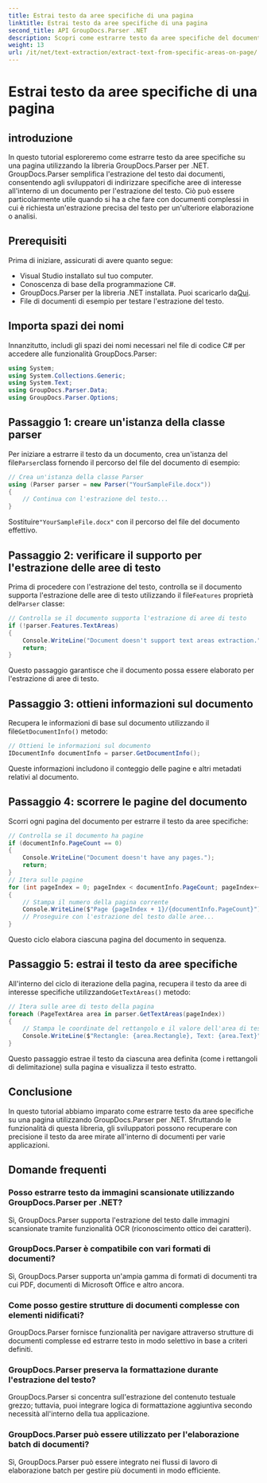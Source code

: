 ```yaml
---
title: Estrai testo da aree specifiche di una pagina
linktitle: Estrai testo da aree specifiche di una pagina
second_title: API GroupDocs.Parser .NET
description: Scopri come estrarre testo da aree specifiche del documento utilizzando GroupDocs.Parser per .NET. Estrazione di testi mirata e precisa per le tue applicazioni.
weight: 13
url: /it/net/text-extraction/extract-text-from-specific-areas-on-page/
---
```


# Estrai testo da aree specifiche di una pagina

## introduzione
In questo tutorial esploreremo come estrarre testo da aree specifiche su una pagina utilizzando la libreria GroupDocs.Parser per .NET. GroupDocs.Parser semplifica l'estrazione del testo dai documenti, consentendo agli sviluppatori di indirizzare specifiche aree di interesse all'interno di un documento per l'estrazione del testo. Ciò può essere particolarmente utile quando si ha a che fare con documenti complessi in cui è richiesta un'estrazione precisa del testo per un'ulteriore elaborazione o analisi.
## Prerequisiti
Prima di iniziare, assicurati di avere quanto segue:
- Visual Studio installato sul tuo computer.
- Conoscenza di base della programmazione C#.
- GroupDocs.Parser per la libreria .NET installata. Puoi scaricarlo da[Qui](https://releases.groupdocs.com/parser/net/).
- File di documenti di esempio per testare l'estrazione del testo.
## Importa spazi dei nomi
Innanzitutto, includi gli spazi dei nomi necessari nel file di codice C# per accedere alle funzionalità GroupDocs.Parser:
```csharp
using System;
using System.Collections.Generic;
using System.Text;
using GroupDocs.Parser.Data;
using GroupDocs.Parser.Options;
```
## Passaggio 1: creare un'istanza della classe parser
 Per iniziare a estrarre il testo da un documento, crea un'istanza del file`Parser`class fornendo il percorso del file del documento di esempio:
```csharp
// Crea un'istanza della classe Parser
using (Parser parser = new Parser("YourSampleFile.docx"))
{
    // Continua con l'estrazione del testo...
}
```
 Sostituire`"YourSampleFile.docx"` con il percorso del file del documento effettivo.
## Passaggio 2: verificare il supporto per l'estrazione delle aree di testo
 Prima di procedere con l'estrazione del testo, controlla se il documento supporta l'estrazione delle aree di testo utilizzando il file`Features` proprietà del`Parser` classe:
```csharp
// Controlla se il documento supporta l'estrazione di aree di testo
if (!parser.Features.TextAreas)
{
    Console.WriteLine("Document doesn't support text areas extraction.");
    return;
}
```
Questo passaggio garantisce che il documento possa essere elaborato per l'estrazione di aree di testo.
## Passaggio 3: ottieni informazioni sul documento
 Recupera le informazioni di base sul documento utilizzando il file`GetDocumentInfo()` metodo:
```csharp
// Ottieni le informazioni sul documento
IDocumentInfo documentInfo = parser.GetDocumentInfo();
```
Queste informazioni includono il conteggio delle pagine e altri metadati relativi al documento.
## Passaggio 4: scorrere le pagine del documento
Scorri ogni pagina del documento per estrarre il testo da aree specifiche:
```csharp
// Controlla se il documento ha pagine
if (documentInfo.PageCount == 0)
{
    Console.WriteLine("Document doesn't have any pages.");
    return;
}
// Itera sulle pagine
for (int pageIndex = 0; pageIndex < documentInfo.PageCount; pageIndex++)
{
    // Stampa il numero della pagina corrente
    Console.WriteLine($"Page {pageIndex + 1}/{documentInfo.PageCount}");
    // Proseguire con l'estrazione del testo dalle aree...
}
```
Questo ciclo elabora ciascuna pagina del documento in sequenza.
## Passaggio 5: estrai il testo da aree specifiche
All'interno del ciclo di iterazione della pagina, recupera il testo da aree di interesse specifiche utilizzando`GetTextAreas()` metodo:
```csharp
// Itera sulle aree di testo della pagina
foreach (PageTextArea area in parser.GetTextAreas(pageIndex))
{
    // Stampa le coordinate del rettangolo e il valore dell'area di testo
    Console.WriteLine($"Rectangle: {area.Rectangle}, Text: {area.Text}");
}
```
Questo passaggio estrae il testo da ciascuna area definita (come i rettangoli di delimitazione) sulla pagina e visualizza il testo estratto.
## Conclusione
In questo tutorial abbiamo imparato come estrarre testo da aree specifiche su una pagina utilizzando GroupDocs.Parser per .NET. Sfruttando le funzionalità di questa libreria, gli sviluppatori possono recuperare con precisione il testo da aree mirate all'interno di documenti per varie applicazioni.

## Domande frequenti
### Posso estrarre testo da immagini scansionate utilizzando GroupDocs.Parser per .NET?
Sì, GroupDocs.Parser supporta l'estrazione del testo dalle immagini scansionate tramite funzionalità OCR (riconoscimento ottico dei caratteri).
### GroupDocs.Parser è compatibile con vari formati di documenti?
Sì, GroupDocs.Parser supporta un'ampia gamma di formati di documenti tra cui PDF, documenti di Microsoft Office e altro ancora.
### Come posso gestire strutture di documenti complesse con elementi nidificati?
GroupDocs.Parser fornisce funzionalità per navigare attraverso strutture di documenti complesse ed estrarre testo in modo selettivo in base a criteri definiti.
### GroupDocs.Parser preserva la formattazione durante l'estrazione del testo?
GroupDocs.Parser si concentra sull'estrazione del contenuto testuale grezzo; tuttavia, puoi integrare logica di formattazione aggiuntiva secondo necessità all'interno della tua applicazione.
### GroupDocs.Parser può essere utilizzato per l'elaborazione batch di documenti?
Sì, GroupDocs.Parser può essere integrato nei flussi di lavoro di elaborazione batch per gestire più documenti in modo efficiente.